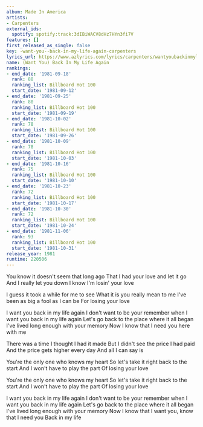```yaml
---
album: Made In America
artists:
- Carpenters
external_ids:
  spotify: spotify:track:3dIBiWACV8dHz7HYn3fi7V
features: []
first_released_as_single: false
key: -want-you--back-in-my-life-again-carpenters
lyrics_url: https://www.azlyrics.com/lyrics/carpenters/wantyoubackinmylifeagain.html
name: (Want You) Back In My Life Again
rankings:
- end_date: '1981-09-18'
  rank: 88
  ranking_list: Billboard Hot 100
  start_date: '1981-09-12'
- end_date: '1981-09-25'
  rank: 80
  ranking_list: Billboard Hot 100
  start_date: '1981-09-19'
- end_date: '1981-10-02'
  rank: 78
  ranking_list: Billboard Hot 100
  start_date: '1981-09-26'
- end_date: '1981-10-09'
  rank: 78
  ranking_list: Billboard Hot 100
  start_date: '1981-10-03'
- end_date: '1981-10-16'
  rank: 75
  ranking_list: Billboard Hot 100
  start_date: '1981-10-10'
- end_date: '1981-10-23'
  rank: 72
  ranking_list: Billboard Hot 100
  start_date: '1981-10-17'
- end_date: '1981-10-30'
  rank: 72
  ranking_list: Billboard Hot 100
  start_date: '1981-10-24'
- end_date: '1981-11-06'
  rank: 93
  ranking_list: Billboard Hot 100
  start_date: '1981-10-31'
release_year: 1981
runtime: 220506
---
```

You know it doesn't seem that long ago
That I had your love and let it go
And I really let you down I know
I'm losin' your love

I guess it took a while for me to see
What it is you really mean to me
I've been as big a fool as I can be
For losing your love


I want you back in my life again
I don't want to be your remember when
I want you back in my life again
Let's go back to the place where it all began
I've lived long enough with your memory
Now I know that I need you here with me

There was a time I thought I had it made
But I didn't see the price I had paid
And the price gets higher every day
And all I can say is

You're the only one who knows my heart
So let's take it right back to the start
And I won't have to play the part
Of losing your love



You're the only one who knows my heart
So let's take it right back to the start
And I won't have to play the part
Of losing your love

I want you back in my life again
I don't want to be your remember when
I want you back in my life again
Let's go back to the place where it all began
I've lived long enough with your memory
Now I know that I want you, know that I need you
Back in my life
